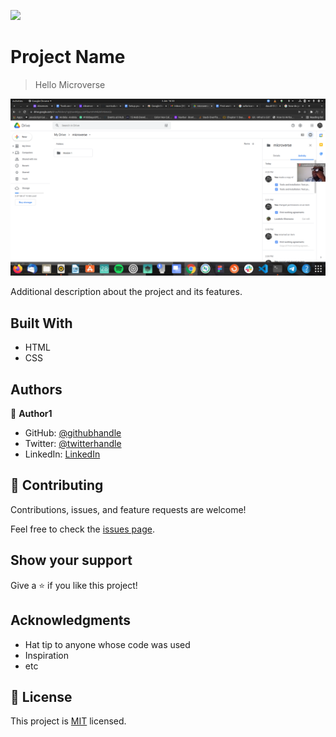 ![](https://img.shields.io/badge/Microverse-blueviolet)

# Project Name

> Hello Microverse

![screenshot](./app_screenshot.png)

Additional description about the project and its features.

## Built With

- HTML
- CSS



## Authors

👤 **Author1**

- GitHub: [@githubhandle](https://github.com/daudi13)
- Twitter: [@twitterhandle](https://twitter.com/davouma)
- LinkedIn: [LinkedIn](https://linkedin.com/in/david-ouma-3a3539179)

## 🤝 Contributing

Contributions, issues, and feature requests are welcome!

Feel free to check the [issues page](../../issues/).

## Show your support

Give a ⭐️ if you like this project!

## Acknowledgments

- Hat tip to anyone whose code was used
- Inspiration
- etc

## 📝 License

This project is [MIT](./MIT.md) licensed.
